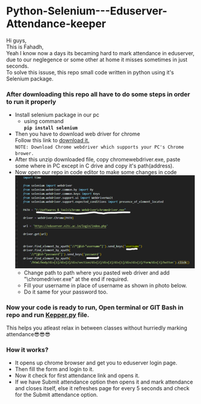 # Python-Selenium---Eduserver-Attendance-keeper

Hi guys,  
This is Fahadh,  
Yeah I know now a days its becaming hard to mark attendance in eduserver, due to our neglegence or some other at home it misses sometimes in just seconds.  
To solve this issuse, this repo small code written in python using it's Selenium package.

### After downloading this repo all have to do some steps in order to run it properly

- Install selenium package in our pc
  - using command  
    <code><b>pip install selenium</b></code>
- Then you have to download web driver for chrome  
  Follow this link to [download it.](https://sites.google.com/a/chromium.org/chromedriver/)  
  `NOTE: Download Chrome webdriver which supports your PC's Chrome brower.`
- After this unzip downloaded file, copy chromewebdriver.exe, paste some where in PC except in C drive and copy it's path(address).
- Now open our repo in code editor to make some changes in code
  ![alt text](requiredChanges.PNG)
  - Change path to path where you pasted web driver and add "\chromedriver.exe" at the end if required.
  - Fill your username in place of username as shown in photo below.
  - Do it same for your password too.

### Now your code is ready to run, Open terminal or GIT Bash in repo and run [Kepper.py](Keeper.py) file.

This helps you atleast relax in between classes without hurriedly marking attendance😎😎😎

### How it works?

- It opens up chrome browser and get you to eduserver login page.
- Then fill the form and login to it.
- Now it check for first attendance link and opens it.
- If we have Submit attendance option then opens it and mark attendance and closes itself, else it refreshes page for every 5 seconds and check for the Submit attendance option.
